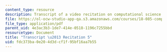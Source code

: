 ```yaml
---
content_type: resource
description: Transcript of a video recitation on computational science and engineering.
file: https://ol-ocw-studio-app-qa.s3.amazonaws.com/courses/18-085-computational-science-and-engineering-i-fall-2008/fdc373ba0e204d3dcf1f95bf16aa7b55_18-085F08-R05.pdf
file_type: application/pdf
parent_uid: 4e3ac3b3-1de7-414e-0518-1196c7255bbd
resourcetype: Document
title: "Transcript \u2013 Recitation 5"
uid: fdc373ba-0e20-4d3d-cf1f-95bf16aa7b55
---
```

